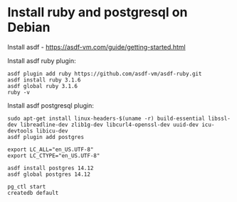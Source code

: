 # Install ruby and postgresql on Debian

Install asdf - https://asdf-vm.com/guide/getting-started.html

Install asdf ruby plugin: 

    asdf plugin add ruby https://github.com/asdf-vm/asdf-ruby.git
    asdf install ruby 3.1.6
    asdf global ruby 3.1.6
    ruby -v


Install asdf postgresql plugin: 

    sudo apt-get install linux-headers-$(uname -r) build-essential libssl-dev libreadline-dev zlib1g-dev libcurl4-openssl-dev uuid-dev icu-devtools libicu-dev
    asdf plugin add postgres

    export LC_ALL="en_US.UTF-8"
    export LC_CTYPE="en_US.UTF-8"

    asdf install postgres 14.12
    asdf global postgres 14.12

    pg_ctl start
    createdb default
